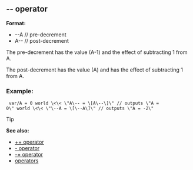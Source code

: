 ## \-- operator

**Format:**
+   \--A // pre-decrement
+   A\-- // post-decrement


The pre-decrement has the value (A-1) and the effect of
subtracting 1 from A. 

The post-decrement has the value (A) and
has the effect of subtracting 1 from A.
### Example:

``` dm
 var/A = 0 world \<\< \"A\-- = \[A\--\]\" // outputs \"A =
0\" world \<\< \"\--A = \[\--A\]\" // outputs \"A = -2\" 
```


> [!TIP] 
> **See also:**
> +   [++ operator](/ref/operator/++.md) 
> +   [- operator](/ref/operator/-.md) 
> +   [-= operator](/ref/operator/-=.md) 
> +   [operators](/ref/operator.md) <!-- -->